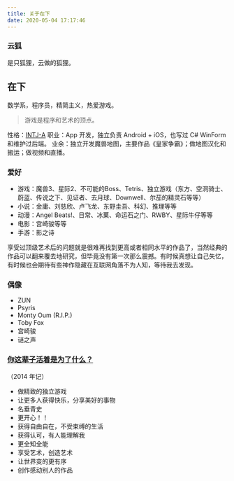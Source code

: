 ```yaml
---
title: 关于在下
date: 2020-05-04 17:17:46
---
```


### 云狐

是只狐狸，云做的狐狸。

## 在下

数学系，程序员，精简主义，热爱游戏。

> 游戏是程序和艺术的顶点。

性格：[INTJ-A](https://www.16personalities.com/profiles/dcde81c65840a)
职业：App 开发，独立负责 Android + iOS，也写过 C# WinForm 和维护过后端。
业余：独立开发魔兽地图，主要作品《皇家争霸》；做地图汉化和搬运；做视频和直播。

### 爱好

- 游戏：魔兽3、星际2、不可能的Boss、Tetris、独立游戏（东方、空洞骑士、蔚蓝、传说之下、见证者、去月球、Downwell、尔茄的精灵石等等）
- 小说：金庸、刘慈欣、卢飞龙、东野圭吾、科幻、推理等等
- 动漫：Angel Beats!、日常、冰菓、命运石之门、RWBY、星际牛仔等等
- 电影：宫崎骏等等
- 手游：影之诗

享受过顶级艺术后的问题就是很难再找到更高或者相同水平的作品了，当然经典的作品可以翻来覆去地研究，但毕竟没有第一次那么震撼。有时候真想让自己失忆，有时候也会期待有些神作隐藏在互联网角落不为人知，等待我去发现。

### 偶像

- ZUN
- Psyris
- Monty Oum (R.I.P.)
- Toby Fox
- 宫崎骏
- 谜之声

### [你这辈子活着是为了什么？](https://www.zhihu.com/question/20054842/answer/14239275)

（2014 年记）

- 做精致的独立游戏
- 让更多人获得快乐，分享美好的事物
- 名垂青史
- 更开心！！
- 获得自由自在，不受束缚的生活
- 获得认可，有人能理解我
- 更全知全能
- 享受艺术，创造艺术
- 让世界变的更有序
- 创作感动别人的作品
